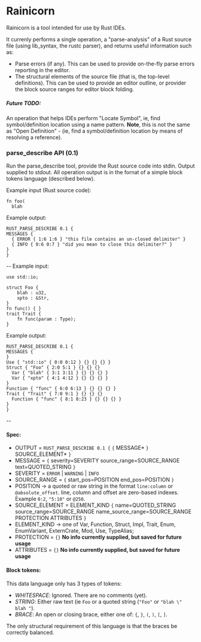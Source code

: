 # Rainicorn
Rainicorn is a tool intended for use by Rust IDEs. 

It currenly performs a single operation, a "parse-analysis" of a Rust source file (using lib_syntax, the rustc parser), and returns useful information such as:
 * Parse errors (if any). This can be used to provide on-the-fly parse errors reporting in the editor.
 * The structural elements of the source file (that is, the top-level definitions). This can be used to provide an editor outline, or provider the block source ranges for editor block folding.

##### Future TODO:
An operation that helps IDEs perform "Locate Symbol", ie, find symbol/definition location using a name pattern. **Note**, this is not the same as "Open Definition" - (ie, find a symbol/definition location by means of resolving a reference).

### parse_describe API (0.1)

Run the parse_describe tool, provide the Rust source code into stdin. Output supplied to stdout. All operation output is in the fornat of a simple block tokens language (described below). 

Example input (Rust source code):
```
fn foo(
  blah
```
Example output:
```
RUST_PARSE_DESCRIBE 0.1 {
MESSAGES { 
  { ERROR { 1:6 1:6 } "this file contains an un-closed delimiter" }
  { INFO { 0:6 0:7 } "did you mean to close this delimiter?" }
}
}
```
--
Example input:
```
use std::io; 

struct Foo {
	blah : u32, 
	xpto : &Str,
} 
fn func() { } 
trait Trait { 
	fn func(param : Type);
}
```
Example output:
```
RUST_PARSE_DESCRIBE 0.1 {
MESSAGES {
}
Use { "std::io" { 0:0 0:12 } {} {} {} }
Struct { "Foo" { 2:0 5:1 } {} {} {}
  Var { "blah" { 3:1 3:11 } {} {} {} }
  Var { "xpto" { 4:1 4:12 } {} {} {} }
}
Function { "func" { 6:0 6:13 } {} {} {} }
Trait { "Trait" { 7:0 9:1 } {} {} {}
  Function { "func" { 8:1 8:23 } {} {} {} }
}
}
```
--
#### Spec:

* OUTPUT = `RUST_PARSE_DESCRIBE 0.1 {`  `{` MESSAGE* `}`  SOURCE_ELEMENT* `}`
* MESSAGE = `{` severity=SEVERITY source_range=SOURCE_RANGE text=QUOTED_STRING `}`
* SEVERITY = `ERROR` | `WARNING` | `INFO`
* SOURCE_RANGE = `{` start_pos=POSITION end_pos=POSITION `}`
* POSITION -> a quoted or raw string in the format `line:column` or `@absolute_offset`. line, column and offset are zero-based indexes. Example `0:2`, `"5:10"` or `@250`.
* SOURCE_ELEMENT = ELEMENT_KIND `{` name=QUOTED_STRING source_range=SOURCE_RANGE name_source_range=SOURCE_RANGE PROTECTION ATTRIBUTES `}`
* ELEMENT_KIND ->  one of Var, Function, Struct, Impl, Trait, Enum, EnumVariant, ExternCrate, Mod, Use, TypeAlias;
* PROTECTION = `{}`  **No info currently supplied, but saved for future usage**
* ATTRIBUTES = `{}`  **No info currently supplied, but saved for future usage**

#### Block tokens:
This data language only has 3 types of tokens:
* *WHITESPACE*: Ignored. There are no comments (yet).
* *STRING*: Either raw text (ie `Foo` or a quoted string (`"Foo"` or `"blah \" blah "`).
* *BRACE*: An open or closing brace, either one of: `{`, `}`, `(`, `)`, `[`, `]`.

The only structural requirement of this language is that the braces be correctly balanced.
